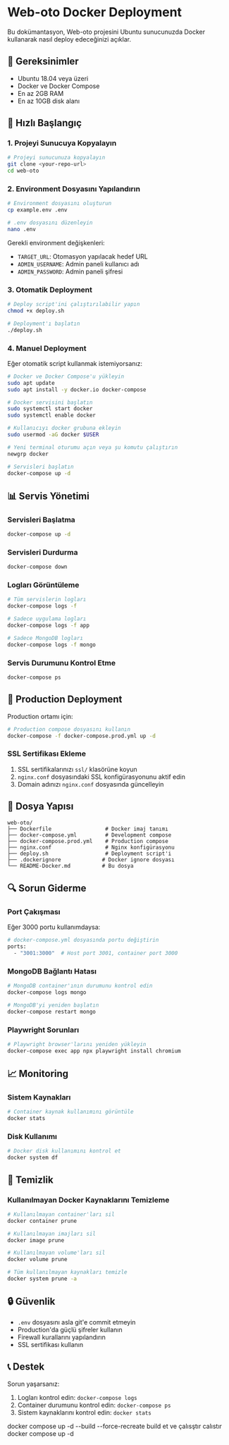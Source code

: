 # Web-oto Docker Deployment

Bu dokümantasyon, Web-oto projesini Ubuntu sunucunuzda Docker kullanarak nasıl deploy edeceğinizi açıklar.

## 🐳 Gereksinimler

- Ubuntu 18.04 veya üzeri
- Docker ve Docker Compose
- En az 2GB RAM
- En az 10GB disk alanı

## 🚀 Hızlı Başlangıç

### 1. Projeyi Sunucuya Kopyalayın

```bash
# Projeyi sunucunuza kopyalayın
git clone <your-repo-url>
cd web-oto
```

### 2. Environment Dosyasını Yapılandırın

```bash
# Environment dosyasını oluşturun
cp example.env .env

# .env dosyasını düzenleyin
nano .env
```

Gerekli environment değişkenleri:
- `TARGET_URL`: Otomasyon yapılacak hedef URL
- `ADMIN_USERNAME`: Admin paneli kullanıcı adı
- `ADMIN_PASSWORD`: Admin paneli şifresi

### 3. Otomatik Deployment

```bash
# Deploy script'ini çalıştırılabilir yapın
chmod +x deploy.sh

# Deployment'ı başlatın
./deploy.sh
```

### 4. Manuel Deployment

Eğer otomatik script kullanmak istemiyorsanız:

```bash
# Docker ve Docker Compose'u yükleyin
sudo apt update
sudo apt install -y docker.io docker-compose

# Docker servisini başlatın
sudo systemctl start docker
sudo systemctl enable docker

# Kullanıcıyı docker grubuna ekleyin
sudo usermod -aG docker $USER

# Yeni terminal oturumu açın veya şu komutu çalıştırın
newgrp docker

# Servisleri başlatın
docker-compose up -d
```

## 📊 Servis Yönetimi

### Servisleri Başlatma
```bash
docker-compose up -d
```

### Servisleri Durdurma
```bash
docker-compose down
```

### Logları Görüntüleme
```bash
# Tüm servislerin logları
docker-compose logs -f

# Sadece uygulama logları
docker-compose logs -f app

# Sadece MongoDB logları
docker-compose logs -f mongo
```

### Servis Durumunu Kontrol Etme
```bash
docker-compose ps
```

## 🔧 Production Deployment

Production ortamı için:

```bash
# Production compose dosyasını kullanın
docker-compose -f docker-compose.prod.yml up -d
```

### SSL Sertifikası Ekleme

1. SSL sertifikalarınızı `ssl/` klasörüne koyun
2. `nginx.conf` dosyasındaki SSL konfigürasyonunu aktif edin
3. Domain adınızı `nginx.conf` dosyasında güncelleyin

## 📁 Dosya Yapısı

```
web-oto/
├── Dockerfile                 # Docker imaj tanımı
├── docker-compose.yml         # Development compose
├── docker-compose.prod.yml    # Production compose
├── nginx.conf                 # Nginx konfigürasyonu
├── deploy.sh                  # Deployment script'i
├── .dockerignore             # Docker ignore dosyası
└── README-Docker.md          # Bu dosya
```

## 🔍 Sorun Giderme

### Port Çakışması
Eğer 3000 portu kullanımdaysa:
```bash
# docker-compose.yml dosyasında portu değiştirin
ports:
  - "3001:3000"  # Host port 3001, container port 3000
```

### MongoDB Bağlantı Hatası
```bash
# MongoDB container'ının durumunu kontrol edin
docker-compose logs mongo

# MongoDB'yi yeniden başlatın
docker-compose restart mongo
```

### Playwright Sorunları
```bash
# Playwright browser'larını yeniden yükleyin
docker-compose exec app npx playwright install chromium
```

## 📈 Monitoring

### Sistem Kaynakları
```bash
# Container kaynak kullanımını görüntüle
docker stats
```

### Disk Kullanımı
```bash
# Docker disk kullanımını kontrol et
docker system df
```

## 🧹 Temizlik

### Kullanılmayan Docker Kaynaklarını Temizleme
```bash
# Kullanılmayan container'ları sil
docker container prune

# Kullanılmayan imajları sil
docker image prune

# Kullanılmayan volume'ları sil
docker volume prune

# Tüm kullanılmayan kaynakları temizle
docker system prune -a
```

## 🔒 Güvenlik

- `.env` dosyasını asla git'e commit etmeyin
- Production'da güçlü şifreler kullanın
- Firewall kurallarını yapılandırın
- SSL sertifikası kullanın

## 📞 Destek

Sorun yaşarsanız:
1. Logları kontrol edin: `docker-compose logs`
2. Container durumunu kontrol edin: `docker-compose ps`
3. Sistem kaynaklarını kontrol edin: `docker stats` 

docker compose up -d --build --force-recreate  build et ve çalısştır
calıstır docker compose up -d